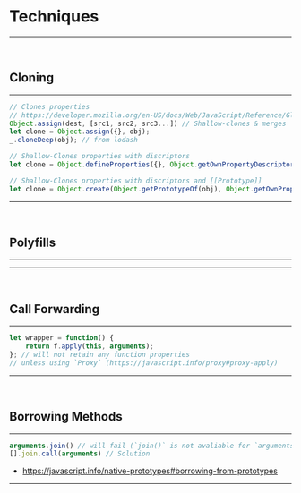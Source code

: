 # Techniques
---
<br>

## Cloning
---
```js
// Clones properties
// https://developer.mozilla.org/en-US/docs/Web/JavaScript/Reference/Global_Objects/Object/assign
Object.assign(dest, [src1, src2, src3...]) // Shallow-clones & merges
let clone = Object.assign({}, obj);
_.cloneDeep(obj); // from lodash

// Shallow-Clones properties with discriptors
let clone = Object.defineProperties({}, Object.getOwnPropertyDescriptors(obj));

// Shallow-Clones properties with discriptors and [[Prototype]]
let clone = Object.create(Object.getPrototypeOf(obj), Object.getOwnPropertyDescriptors(obj));
```
---
<br>

## Polyfills
---
---
<br>

## Call Forwarding
---
```js
let wrapper = function() {
    return f.apply(this, arguments);
}; // will not retain any function properties
// unless using `Proxy` (https://javascript.info/proxy#proxy-apply)
```
---
<br>

## Borrowing Methods
---
```js
arguments.join() // will fail (`join()` is not avaliable for `arguments`)
[].join.call(arguments) // Solution
```
- https://javascript.info/native-prototypes#borrowing-from-prototypes
---